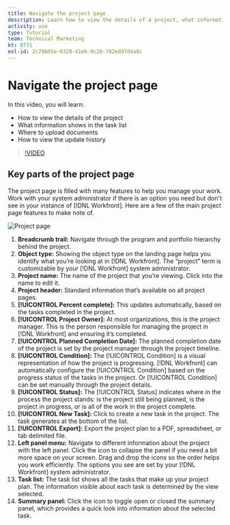 ```yaml
---
title: Navigate the project page
description: Learn how to view the details of a project, what information shows in the task list, where to upload documents, and how to view the update history in [!DNL Adobe Workfront].
activity: use
type: Tutorial
team: Technical Marketing
kt: 8771
exl-id: 2c70b05e-6320-41e6-9c28-782edd7d4a8c
---
```

# Navigate the project page

In this video, you will learn:

* How to view the details of the project
* What information shows in the task list
* Where to upload documents
* How to view the update history

>[!VIDEO](https://video.tv.adobe.com/v/335085/?quality=12)

## Key parts of the project page

The project page is filled with many features to help you manage your work. Work with your system administrator if there is an option you need but don't see in your instance of [!DNL Workfront]. Here are a few of the main project page features to make note of.

![Project page](assets/project-page-graphic-for-planner.png)

1. **Breadcrumb trail:** Navigate through the program and portfolio hierarchy behind the project.
2. **Object type:** Showing the object type on the landing page helps you identify what you’re looking at in [!DNL Workfront]. The “project” term is customizable by your [!DNL Workfront] system administrator.
3. **Project name:** The name of the project that you’re viewing. Click into the name to edit it.
4. **Project header:** Standard information that’s available on all project pages.
5. **[!UICONTROL Percent complete]:** This updates automatically, based on the tasks completed in the project.
6. **[!UICONTROL Project Owner]:** At most organizations, this is the project manager. This is the person responsible for managing the project in [!DNL Workfront] and ensuring it’s completed.
7. **[!UICONTROL Planned Completion Date]:** The planned completion date of the project is set by the project manager through the project timeline.
8. **[!UICONTROL Condition]:** The [!UICONTROL Condition] is a visual representation of how the project is progressing. [!DNL Workfront] can automatically configure the [!UICONTROL Condition] based on the progress status of the tasks in the project. Or [!UICONTROL Condition] can be set manually through the project details.
9. **[!UICONTROL Status]:** The [!UICONTROL Status] indicates where in the process the project stands: is the project still being planned, is the project in progress, or is all of the work in the project complete.
10. **[!UICONTROL New Task]:** Click to create a new task in the project. The task generates at the bottom of the list.
11. **[!UICONTROL Export]:** Export the project plan to a PDF, spreadsheet, or tab delimited file.
12. **Left panel menu:** Navigate to different information about the project with the left panel. Click the icon to collapse the panel if you need a bit more space on your screen. Drag and drop the icons so the order helps you work efficiently. The options you see are set by your [!DNL Workfront] system administrator.
13. **Task list:** The task list shows all the tasks that make up your project plan. The information visible about each task is determined by the view selected.
14. **Summary panel:** Click the icon to toggle open or closed the summary panel, which provides a quick look into information about the selected task.

<!---
learn more:
simplified left navigation
edit projects
new toolbar for lists
--->
